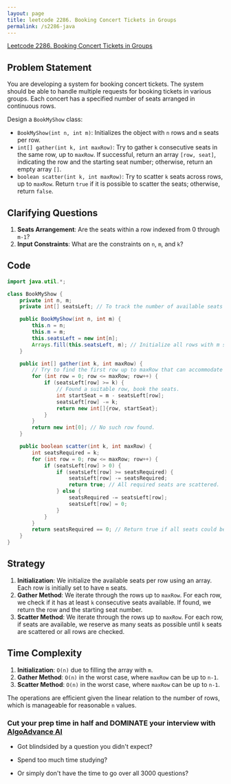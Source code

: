 ```yaml
---
layout: page
title: leetcode 2286. Booking Concert Tickets in Groups
permalink: /s2286-java
---
```

[Leetcode 2286. Booking Concert Tickets in Groups](https://algoadvance.github.io/algoadvance/l2286)
## Problem Statement

You are developing a system for booking concert tickets. The system should be able to handle multiple requests for booking tickets in various groups. Each concert has a specified number of seats arranged in continuous rows.

Design a `BookMyShow` class:
- `BookMyShow(int n, int m)`: Initializes the object with `n` rows and `m` seats per row.
- `int[] gather(int k, int maxRow)`: Try to gather `k` consecutive seats in the same row, up to `maxRow`. If successful, return an array `[row, seat]`, indicating the row and the starting seat number; otherwise, return an empty array `[]`.
- `boolean scatter(int k, int maxRow)`: Try to scatter `k` seats across rows, up to `maxRow`. Return `true` if it is possible to scatter the seats; otherwise, return `false`.

## Clarifying Questions
1. **Seats Arrangement**: Are the seats within a row indexed from 0 through `m-1`?
2. **Input Constraints**: What are the constraints on `n`, `m`, and `k`? 

## Code
```java
import java.util.*;

class BookMyShow {
    private int n, m;
    private int[] seatsLeft; // To track the number of available seats in each row.

    public BookMyShow(int n, int m) {
        this.n = n;
        this.m = m;
        this.seatsLeft = new int[n];
        Arrays.fill(this.seatsLeft, m); // Initialize all rows with m seats available.
    }

    public int[] gather(int k, int maxRow) {
        // Try to find the first row up to maxRow that can accommodate k consecutive seats.
        for (int row = 0; row <= maxRow; row++) {
            if (seatsLeft[row] >= k) {
                // Found a suitable row, book the seats.
                int startSeat = m - seatsLeft[row];
                seatsLeft[row] -= k;
                return new int[]{row, startSeat};
            }
        }
        return new int[0]; // No such row found.
    }

    public boolean scatter(int k, int maxRow) {
        int seatsRequired = k;
        for (int row = 0; row <= maxRow; row++) {
            if (seatsLeft[row] > 0) {
                if (seatsLeft[row] >= seatsRequired) {
                    seatsLeft[row] -= seatsRequired;
                    return true; // All required seats are scattered.
                } else {
                    seatsRequired -= seatsLeft[row];
                    seatsLeft[row] = 0;
                }
            }
        }
        return seatsRequired == 0; // Return true if all seats could be scattered.
    }
}
```

## Strategy
1. **Initialization**: We initialize the available seats per row using an array. Each row is initially set to have `m` seats.
2. **Gather Method**: We iterate through the rows up to `maxRow`. For each row, we check if it has at least `k` consecutive seats available. If found, we return the row and the starting seat number.
3. **Scatter Method**: We iterate through the rows up to `maxRow`. For each row, if seats are available, we reserve as many seats as possible until `k` seats are scattered or all rows are checked.

## Time Complexity
1. **Initialization**: `O(n)` due to filling the array with `m`.
2. **Gather Method**: `O(n)` in the worst case, where `maxRow` can be up to `n-1`.
3. **Scatter Method**: `O(n)` in the worst case, where `maxRow` can be up to `n-1`.

The operations are efficient given the linear relation to the number of rows, which is manageable for reasonable `n` values.


### Cut your prep time in half and DOMINATE your interview with [AlgoAdvance AI](https://algoAdvance.com)

- Got blindsided by a question you didn't expect?

- Spend too much time studying?

- Or simply don't have the time to go over all 3000 questions?

